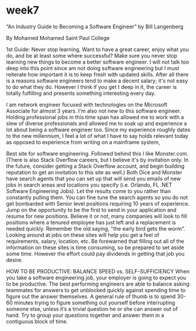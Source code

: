 # week7



“An Industry Guide to Becoming a Software Engineer” by Bill Langenberg

By Mohamed Mohamed
Saint Paul College

1st Guide: Never stop learning, Want to have a great career, enjoy what you do, and be at least some where successful? Make sure you never stop learning new things to become a better software engineer.  I will not talk too deep into this point since am not doing software engineering  but I must reiterate how important it is to keep fresh with updated skills. After all there is a reasons software engineers tend to make a decent salary; it's not easy to do what they do. However I think if you get t deep in it, the career is totally fulfilling and presents something interesting every day.


I am network engineer focused with technologies on the Microsoft Associate for almost 3 years. I'm also not new  to this software engineer. Holding  professional jobs in this time span has allowed me to work with a slew of diverse professionals and allowed me to soak up and experience a lot about being a software engineer too. Since my experience roughly dates to the new millennium, I feel a lot of what I have to say holds relevant today as opposed to experience from writing on a mainframe system,


Best site for software engineering. Followed behind this I like Monster.com. (There is also Stack Overflow careers, but I believe it's by invitation only. In the future, consider getting a Stack Overflow account, and begin building reputation to get an invitation to this site as well.) Both Dice and Monster have search agents that you can set up that will send you emails of new jobs in search areas and locations you specify (i.e. Orlando, FL .NET Software Engineering Jobs). Let the results come to you rather than constantly pulling them. You can fine tune the search agents so you do not get bombarded with Senior level positions requiring 10 years of experience. Jump on the opportunity to be the first to send in your application and resume for new positions. Believe it or not, many companies will look to fill positions where a tenured employee has just left and a replacement is needed quickly. Remember the old saying, "the early bird gets the worm". Looking around at jobs on these sites will help you get a feel of requirements, salary, location, etc. Be forewarned that filling out all of the information on these sites is time consuming, so be prepared to set aside some time. However the effort could pay dividends in getting that job you desire.


HOW TO BE PRODUCTIVE: BALANCE SPEED vs. SELF-SUFFICIENCY
When you take a software engineering job, your employer is going to expect
you to be productive. The best performing engineers are able to balance
asking teammates for answers to get unblocked quickly against spending time
to figure out the answer themselves.
A general rule of thumb is to spend 30-60 minutes trying to figure something
out yourself before interrupting someone else, unless it’s a trivial question he or
she can answer out of hand. Try to group your questions together and answer
them in a contiguous block of time.
